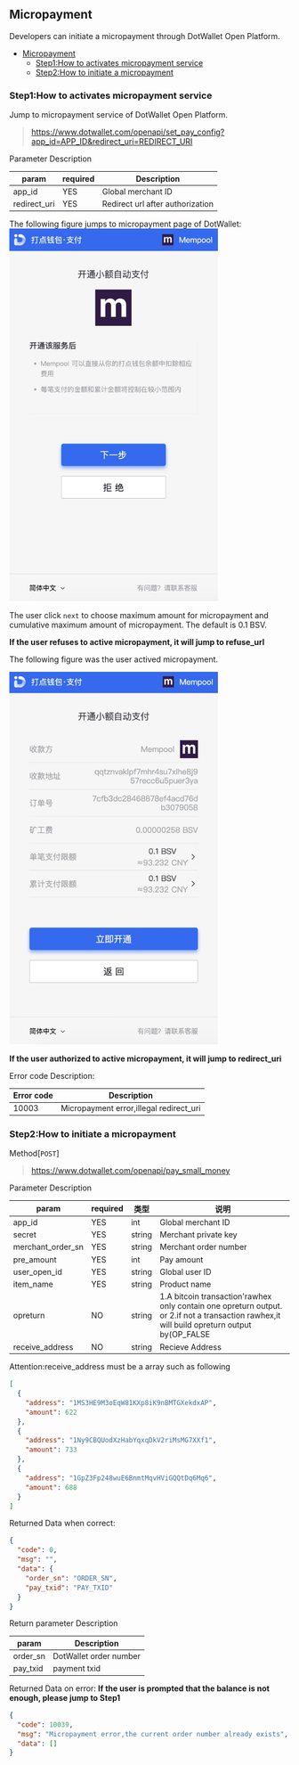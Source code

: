 ## Micropayment

Developers can initiate a micropayment through DotWallet Open Platform.

- [Micropayment](#micropayment)
  - [Step1:How to activates micropayment service](#step1how-to-activates-micropayment-service)
  - [Step2:How to initiate a micropayment](#step2how-to-initiate-a-micropayment)

### Step1:How to activates micropayment service

Jump to micropayment service of DotWallet Open Platform.

> https://www.dotwallet.com/openapi/set_pay_config?app_id=APP_ID&redirect_uri=REDIRECT_URI

Parameter Description

| param         | required | Description                       |
| ------------ | -------- | -------------------------- |
| app_id       | YES       | Global merchant ID         |
| redirect_uri | YES       | Redirect url after authorization |

The following figure jumps to micropayment page of DotWallet:
<img src="./example/02paymentEntrance.png" alt="02paymentEntrance" width="375"/>

The user click `next` to choose maximum amount for micropayment and cumulative maximum amount of micropayment. The default is 0.1 BSV.

**If the user refuses to active micropayment, it will jump to refuse_url**

The following figure was the user actived micropayment.

<img src="./example/02paymentAuth.png" alt="02paymentAuth" width="375"/>

**If the user authorized to active micropayment, it will jump to redirect_uri**

Error code Description:

| Error code | Description                                            |
| ------ | ----------------------------------------------- |
| 10003  | Micropayment error,illegal redirect_uri |

<a name="How-to-initiate-a-micropayment"></a>
### Step2:How to initiate a micropayment

Method[`POST`]

> https://www.dotwallet.com/openapi/pay_small_money

Parameter Description

| param              | required | 类型   | 说明               |
| ----------------- | -------- | ------ | ------------------ |
| app_id            | YES       | int    | Global merchant ID |
| secret            | YES       | string | Merchant private key          |
| merchant_order_sn | YES      | string | Merchant order number       |
| pre_amount        | YES      | int    | Pay amount   |
| user_open_id      | YES      | string | Global user ID   |
| item_name         | YES      | string |  Product name    |
| opreturn          | NO      | string | 1.A bitcoin transaction'rawhex only contain one opreturn output. or 2.if not a transaction rawhex,it will build opreturn output by(OP_FALSE|OP_RETURN|data)          |
| receive_address   | NO       | string | Recieve Address         |

Attention:receive_address must be a array such as following
```json
[
  {
    "address": "1MS3HE9M3oEqW81KXp8iK9nBMTGXekdxAP",
    "amount": 622
  },
  {
    "address": "1Ny9CBQUodXzHabYqxqDkV2riMsMG7XXf1",
    "amount": 733
  },
  {
    "address": "1GpZ3Fp248wuE6BnmtMqvHViGQQtDq6Mq6",
    "amount": 688
  }
]
```

Returned Data when correct:

```json
{
  "code": 0,
  "msg": "",
  "data": {
    "order_sn": "ORDER_SN",
    "pay_txid": "PAY_TXID"
  }
}
```

Return parameter Description

| param     | Description             |
| -------- | ---------------- |
| order_sn | DotWallet order number |
| pay_txid | payment txid       |

Returned Data on error:
**If the user is prompted that the balance is not enough, please jump to Step1**

```json
{
  "code": 10039,
  "msg": "Micropayment error,the current order number already exists",
  "data": []
}
```
